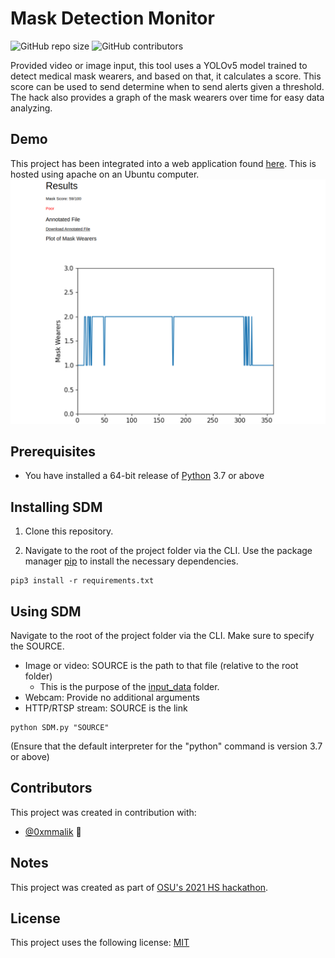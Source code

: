 # Mask Detection Monitor

![GitHub repo size](https://img.shields.io/github/repo-size/zeyad-mansour/mask-detection-monitor)
![GitHub contributors](https://img.shields.io/github/contributors/zeyad-mansour/ask-detection-monitor)

Provided video or image input, this tool uses a YOLOv5 model trained to detect medical mask wearers, and based on that, it calculates a score. This score can be used to send determine when to send alerts given a threshold. The hack also provides a graph of the mask wearers over time for easy data analyzing.

## Demo

This project has been integrated into a web application found [here](https://www.zeyadmansour.com/sdm/). This is hosted using apache on an Ubuntu computer.
![demo_image](demo_test.png)

## Prerequisites

* You have installed a 64-bit release of [Python](https://www.python.org/downloads/) 3.7 or above

## Installing SDM

1. Clone this repository.

2. Navigate to the root of the project folder via the CLI. Use the package manager [pip](https://pip.pypa.io/en/stable/) to install the necessary dependencies.
```
pip3 install -r requirements.txt
```  

## Using SDM

Navigate to the root of the project folder via the CLI. Make sure to specify the SOURCE.
* Image or video: SOURCE is the path to that file (relative to the root folder)
	* This is the purpose of the [input_data](input_data) folder.
* Webcam: Provide no additional arguments
* HTTP/RTSP stream: SOURCE is the link

```
python SDM.py "SOURCE"
```
(Ensure that the default interpreter for the "python" command is version 3.7 or above)
## Contributors

This project was created in contribution with:

* [@0xmmalik](https://github.com/0xmmalik) 📖

## Notes

This project was created as part of [OSU's 2021 HS hackathon](https://hack.osu.edu/hs/2021/).

## License

This project uses the following license: [MIT](https://github.com/zeyad-mansour/social-distancing-monitor/blob/main/LICENSE)
